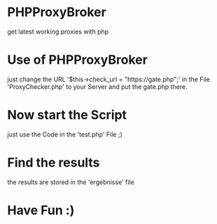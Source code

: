 # PHPProxyBroker
get latest working proxies with php

# Use of PHPProxyBroker
just change the URL '$this->check_url = "https:/<yourdomain>/gate.php";' in the File 'ProxyChecker.php' to your Server 
and put the gate.php there.
  
# Now start the Script
just use the Code in the 'test.php' File ;)


# Find the results
the results are stored in the 'ergebnisse' file


# Have Fun :)
